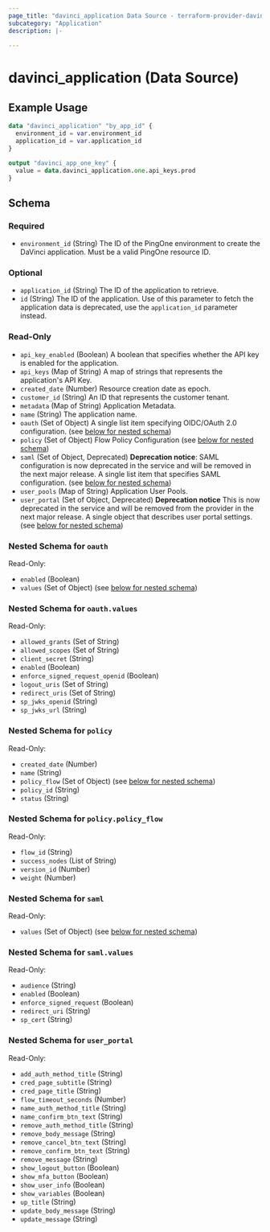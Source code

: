```yaml
---
page_title: "davinci_application Data Source - terraform-provider-davinci"
subcategory: "Application"
description: |-
  
---
```


# davinci_application (Data Source)



## Example Usage

```terraform
data "davinci_application" "by_app_id" {
  environment_id = var.environment_id
  application_id = var.application_id
}

output "davinci_app_one_key" {
  value = data.davinci_application.one.api_keys.prod
}
```

<!-- schema generated by tfplugindocs -->
## Schema

### Required

- `environment_id` (String) The ID of the PingOne environment to create the DaVinci application. Must be a valid PingOne resource ID.

### Optional

- `application_id` (String) The ID of the application to retrieve.
- `id` (String) The ID of the application.  Use of this parameter to fetch the application data is deprecated, use the `application_id` parameter instead.

### Read-Only

- `api_key_enabled` (Boolean) A boolean that specifies whether the API key is enabled for the application.
- `api_keys` (Map of String) A map of strings that represents the application's API Key.
- `created_date` (Number) Resource creation date as epoch.
- `customer_id` (String) An ID that represents the customer tenant.
- `metadata` (Map of String) Application Metadata.
- `name` (String) The application name.
- `oauth` (Set of Object) A single list item specifying OIDC/OAuth 2.0 configuration. (see [below for nested schema](#nestedatt--oauth))
- `policy` (Set of Object) Flow Policy Configuration (see [below for nested schema](#nestedatt--policy))
- `saml` (Set of Object, Deprecated) **Deprecation notice**: SAML configuration is now deprecated in the service and will be removed in the next major release.  A single list item that specifies SAML configuration. (see [below for nested schema](#nestedatt--saml))
- `user_pools` (Map of String) Application User Pools.
- `user_portal` (Set of Object, Deprecated) **Deprecation notice** This is now deprecated in the service and will be removed from the provider in the next major release.  A single object that describes user portal settings. (see [below for nested schema](#nestedatt--user_portal))

<a id="nestedatt--oauth"></a>
### Nested Schema for `oauth`

Read-Only:

- `enabled` (Boolean)
- `values` (Set of Object) (see [below for nested schema](#nestedobjatt--oauth--values))

<a id="nestedobjatt--oauth--values"></a>
### Nested Schema for `oauth.values`

Read-Only:

- `allowed_grants` (Set of String)
- `allowed_scopes` (Set of String)
- `client_secret` (String)
- `enabled` (Boolean)
- `enforce_signed_request_openid` (Boolean)
- `logout_uris` (Set of String)
- `redirect_uris` (Set of String)
- `sp_jwks_openid` (String)
- `sp_jwks_url` (String)



<a id="nestedatt--policy"></a>
### Nested Schema for `policy`

Read-Only:

- `created_date` (Number)
- `name` (String)
- `policy_flow` (Set of Object) (see [below for nested schema](#nestedobjatt--policy--policy_flow))
- `policy_id` (String)
- `status` (String)

<a id="nestedobjatt--policy--policy_flow"></a>
### Nested Schema for `policy.policy_flow`

Read-Only:

- `flow_id` (String)
- `success_nodes` (List of String)
- `version_id` (Number)
- `weight` (Number)



<a id="nestedatt--saml"></a>
### Nested Schema for `saml`

Read-Only:

- `values` (Set of Object) (see [below for nested schema](#nestedobjatt--saml--values))

<a id="nestedobjatt--saml--values"></a>
### Nested Schema for `saml.values`

Read-Only:

- `audience` (String)
- `enabled` (Boolean)
- `enforce_signed_request` (Boolean)
- `redirect_uri` (String)
- `sp_cert` (String)



<a id="nestedatt--user_portal"></a>
### Nested Schema for `user_portal`

Read-Only:

- `add_auth_method_title` (String)
- `cred_page_subtitle` (String)
- `cred_page_title` (String)
- `flow_timeout_seconds` (Number)
- `name_auth_method_title` (String)
- `name_confirm_btn_text` (String)
- `remove_auth_method_title` (String)
- `remove_body_message` (String)
- `remove_cancel_btn_text` (String)
- `remove_confirm_btn_text` (String)
- `remove_message` (String)
- `show_logout_button` (Boolean)
- `show_mfa_button` (Boolean)
- `show_user_info` (Boolean)
- `show_variables` (Boolean)
- `up_title` (String)
- `update_body_message` (String)
- `update_message` (String)